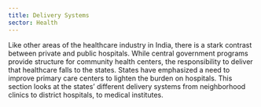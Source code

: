 ```yaml
---
title: Delivery Systems
sector: Health
---
```


Like other areas of the healthcare industry in India, there is a stark contrast between private and public hospitals. While central government programs provide structure for community health centers, the responsibility to deliver that healthcare falls to the states. States have emphasized a need to improve primary care centers to lighten the burden on hospitals. This section looks at the states’ different delivery systems from neighborhood clinics to district hospitals, to medical institutes. 

